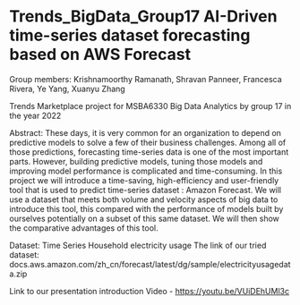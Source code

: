# Trends_BigData_Group17 AI-Driven time-series dataset forecasting based on AWS Forecast 

Group members: Krishnamoorthy Ramanath, Shravan Panneer, Francesca Rivera, Ye Yang, Xuanyu Zhang

Trends Marketplace project for MSBA6330 Big Data Analytics by group 17 in the year 2022

Abstract: 
These days, it is very common for an organization to depend on predictive models to solve a few of their business challenges. Among all of those predictions, forecasting time-series data is one of the most important parts. However, building predictive models, tuning those models and improving model performance is complicated and time-consuming. In this project we will introduce a time-saving, high-efficiency and user-friendly tool that is used to predict time-series dataset : Amazon Forecast. We will use a dataset that meets both volume and velocity aspects of big data to introduce this tool, this compared with the performance of models built by ourselves potentially on a subset of this same dataset. We will then show the comparative advantages of this tool.

Dataset:
Time Series Household electricity usage
The link of our tried dataset: docs.aws.amazon.com/zh_cn/forecast/latest/dg/sample/electricityusagedata.zip

Link to our presentation introduction Video - https://youtu.be/VUiDEhUMl3c
